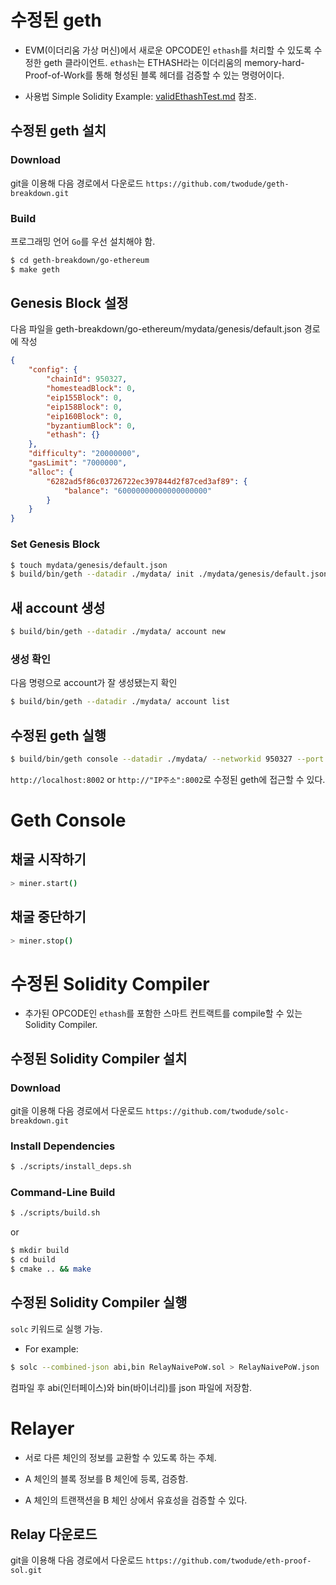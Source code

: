 # 수정된 geth

* EVM(이더리움 가상 머신)에서 새로운 OPCODE인 `ethash`를 처리할 수 있도록 수정한 geth 클라이언트. `ethash`는 ETHASH라는 이더리움의 memory-hard-Proof-of-Work를 통해 형성된 블록 헤더를 검증할 수 있는 명령어이다.

* 사용법 Simple Solidity Example: [validEthashTest.md](https://github.com/twodude/geth-breakdown/blob/master/docs/addNewOpcode/validEthashTest.md) 참조.

## 수정된 geth 설치

### Download
git을 이용해 다음 경로에서 다운로드 `https://github.com/twodude/geth-breakdown.git`

### Build
프로그래밍 언어 `Go`를 우선 설치해야 함.

```bash
$ cd geth-breakdown/go-ethereum
$ make geth
```

## Genesis Block 설정
다음 파일을 geth-breakdown/go-ethereum/mydata/genesis/default.json 경로에 작성

```json
{
    "config": {
        "chainId": 950327,
        "homesteadBlock": 0,
        "eip155Block": 0,
        "eip158Block": 0,
        "eip160Block": 0,
        "byzantiumBlock": 0,
        "ethash": {}
    },
    "difficulty": "20000000",
    "gasLimit": "7000000",
    "alloc": {
        "6282ad5f86c03726722ec397844d2f87ced3af89": {
            "balance": "60000000000000000000"
        }
    }
}
```

### Set Genesis Block

```bash
$ touch mydata/genesis/default.json
$ build/bin/geth --datadir ./mydata/ init ./mydata/genesis/default.json
```

## 새 account 생성
```bash
$ build/bin/geth --datadir ./mydata/ account new
```

### 생성 확인
다음 명령으로 account가 잘 생성됐는지 확인
```bash
$ build/bin/geth --datadir ./mydata/ account list
```

## 수정된 geth 실행
```bash
$ build/bin/geth console --datadir ./mydata/ --networkid 950327 --port 32222 --rpc --rpcport "8002" --rpcaddr "0.0.0.0" --rpccorsdomain "*" --rpcapi db,eth,net,web3,personal --nodiscover
```

`http://localhost:8002` or `http://"IP주소":8002`로 수정된 geth에 접근할 수 있다.

# Geth Console

## 채굴 시작하기

```bash
> miner.start()
```

## 채굴 중단하기

```bash
> miner.stop()
```

# 수정된 Solidity Compiler

* 추가된 OPCODE인 `ethash`를 포함한 스마트 컨트랙트를 compile할 수 있는 Solidity Compiler.

## 수정된 Solidity Compiler 설치

### Download
git을 이용해 다음 경로에서 다운로드 `https://github.com/twodude/solc-breakdown.git`

### Install Dependencies
```bash
$ ./scripts/install_deps.sh
```

### Command-Line Build
```bash
$ ./scripts/build.sh
```
or
```bash
$ mkdir build
$ cd build
$ cmake .. && make
```

## 수정된 Solidity Compiler 실행

`solc` 키워드로 실행 가능.

* For example:
```bash
$ solc --combined-json abi,bin RelayNaivePoW.sol > RelayNaivePoW.json
```
컴파일 후 abi(인터페이스)와 bin(바이너리)를 json 파일에 저장함.


# Relayer

* 서로 다른 체인의 정보를 교환할 수 있도록 하는 주체.

* A 체인의 블록 정보를 B 체인에 등록, 검증함.

* A 체인의 트랜잭션을 B 체인 상에서 유효성을 검증할 수 있다.

## Relay 다운로드

git을 이용해 다음 경로에서 다운로드 `https://github.com/twodude/eth-proof-sol.git`
